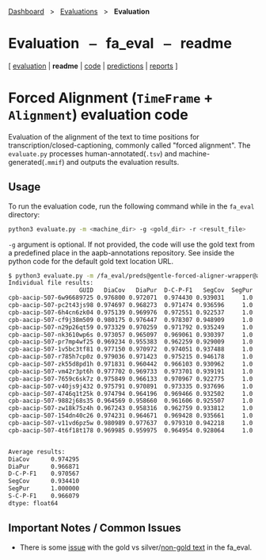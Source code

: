 [Dashboard](../../index.md)  &nbsp; > &nbsp; [Evaluations](../index.md)  &nbsp; > &nbsp; ****Evaluation**** 
# Evaluation &nbsp; ⎯ &nbsp; fa_eval &nbsp; ⎯ &nbsp; readme

\[ [evaluation](index.md) | **readme** | [code](code.md) | [predictions](predictions/index.md) | [reports](reports/index.md) \]

# Forced Alignment (`TimeFrame` + `Alignment`) evaluation code

Evaluation of the alignment of the text to time positions for transcription/closed-captioning, commonly called "forced alignment".
The `evaluate.py` processes human-annotated(`.tsv`) and machine-generated(`.mmif`) and outputs the evaluation results.

## Usage
To run the evaluation code, run the following command while in the `fa_eval` directory:  
```bash
python3 evaluate.py -m <machine_dir> -g <gold_dir> -r <result_file>
```
`-g` argument is optional. If not provided, the code will use the gold text from a predefined place in the aapb-annotations repository. 
See inside the python code for the default gold text location URL.

```bash
$ python3 evaluate.py -m /fa_eval/preds@gentle-forced-aligner-wrapper@aapb-collaboration-21-nongoldtext
Individual file results:
                    GUID   DiaCov   DiaPur  D-C-P-F1   SegCov  SegPur  S-C-P-F1
cpb-aacip-507-6w96689725 0.976800 0.972071  0.974430 0.939031     1.0  0.968557
cpb-aacip-507-pc2t43js98 0.974697 0.968273  0.971474 0.936596     1.0  0.967260
cpb-aacip-507-6h4cn6zk04 0.975139 0.969976  0.972551 0.922537     1.0  0.959708
cpb-aacip-507-cf9j38m509 0.980175 0.976447  0.978307 0.948909     1.0  0.973785
cpb-aacip-507-n29p26qt59 0.973329 0.970259  0.971792 0.935249     1.0  0.966541
cpb-aacip-507-nk3610wp6s 0.973057 0.965097  0.969061 0.930397     1.0  0.963944
cpb-aacip-507-pr7mp4wf25 0.969234 0.955383  0.962259 0.929009     1.0  0.963198
cpb-aacip-507-1v5bc3tf81 0.977150 0.970972  0.974051 0.937488     1.0  0.967735
cpb-aacip-507-r785h7cp0z 0.979036 0.971423  0.975215 0.946178     1.0  0.972345
cpb-aacip-507-zk55d8pd1h 0.971831 0.960442  0.966103 0.930962     1.0  0.964247
cpb-aacip-507-vm42r3pt6h 0.977702 0.969733  0.973701 0.939191     1.0  0.968642
cpb-aacip-507-7659c6sk7z 0.975849 0.966133  0.970967 0.922775     1.0  0.959837
cpb-aacip-507-v40js9j432 0.975791 0.970891  0.973335 0.937696     1.0  0.967846
cpb-aacip-507-4746q1t25k 0.974794 0.964196  0.969466 0.932502     1.0  0.965072
cpb-aacip-507-9882j68s35 0.964569 0.958660  0.961606 0.925507     1.0  0.961313
cpb-aacip-507-zw18k75z4h 0.967243 0.958316  0.962759 0.933812     1.0  0.965773
cpb-aacip-507-154dn40c26 0.974231 0.964671  0.969428 0.935661     1.0  0.966761
cpb-aacip-507-v11vd6pz5w 0.980989 0.977637  0.979310 0.942218     1.0  0.970250
cpb-aacip-507-4t6f18t178 0.969985 0.959975  0.964954 0.928064     1.0  0.962690


Average results:
DiaCov      0.974295
DiaPur      0.966871
D-C-P-F1    0.970567
SegCov      0.934410
SegPur      1.000000
S-C-P-F1    0.966079
dtype: float64
```

## Important Notes / Common Issues
* There is some [issue](https://github.com/clamsproject/aapb-evaluations/issues/31) with the gold vs silver/[non-gold text](aapb-collaboration-21-nongoldtext) in the fa_eval. 
